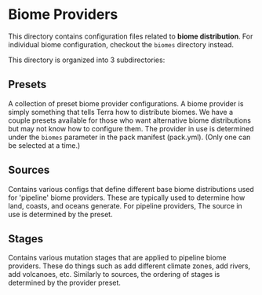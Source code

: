 # Biome Providers

This directory contains configuration files related to **biome distribution**. 
For individual biome configuration, checkout the `biomes` directory instead.

This directory is organized into 3 subdirectories:

## Presets
A collection of preset biome provider configurations. A biome provider is simply
something that tells Terra how to distribute biomes. We have a couple presets
available for those who want alternative biome distributions but may not know
how to configure them. The provider in use is determined under the `biomes`
parameter in the pack manifest (pack.yml). (Only one can be selected at a time.)

## Sources
Contains various configs that define different base biome distributions used for
'pipeline' biome providers. These are typically used to determine how land,
coasts, and oceans generate. For pipeline providers, The source in use is
determined by the preset.

## Stages
Contains various mutation stages that are applied to pipeline biome providers.
These do things such as add different climate zones, add rivers, add volcanoes,
etc. Similarly to sources, the ordering of stages is determined by the provider
preset.